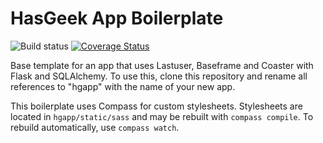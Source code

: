 HasGeek App Boilerplate
=======================

![Build status](https://secure.travis-ci.org/hasgeek/hgapp.svg)
[![Coverage Status](https://coveralls.io/repos/hasgeek/hgapp/badge.svg)](https://coveralls.io/r/hasgeek/hgapp)

Base template for an app that uses Lastuser, Baseframe and Coaster with Flask
and SQLAlchemy. To use this, clone this repository and rename all references
to "hgapp" with the name of your new app.

This boilerplate uses Compass for custom stylesheets. Stylesheets are located
in `hgapp/static/sass` and may be rebuilt with `compass compile`. To rebuild
automatically, use `compass watch`.
